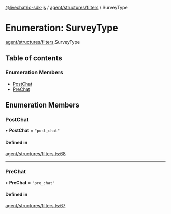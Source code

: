 [@livechat/lc-sdk-js](../README.md) / [agent/structures/filters](../modules/agent_structures_filters.md) / SurveyType

# Enumeration: SurveyType

[agent/structures/filters](../modules/agent_structures_filters.md).SurveyType

## Table of contents

### Enumeration Members

- [PostChat](agent_structures_filters.SurveyType.md#postchat)
- [PreChat](agent_structures_filters.SurveyType.md#prechat)

## Enumeration Members

### PostChat

• **PostChat** = ``"post_chat"``

#### Defined in

[agent/structures/filters.ts:68](https://github.com/livechat/lc-sdk-js/blob/8462be9/src/agent/structures/filters.ts#L68)

___

### PreChat

• **PreChat** = ``"pre_chat"``

#### Defined in

[agent/structures/filters.ts:67](https://github.com/livechat/lc-sdk-js/blob/8462be9/src/agent/structures/filters.ts#L67)
